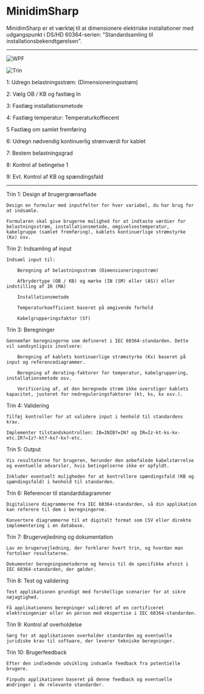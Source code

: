 # MinidimSharp
 MinidimSharp er et værktøj til at dimensionere elektriske installationer med udgangspunkt i DS/HD 60364-serien: "Standardsamling til installationsbekendtgørelsen".
 
 ---------------------------------------------------------------------------
 
![WPF](https://github.com/GhaithA-M/MinidimSharp/assets/122114790/e13b177d-a674-493c-a03c-a67ee3f0bf1c)
 
![Trin](https://github.com/GhaithA-M/MinidimSharp/assets/122114790/cb2753aa-910d-4bf3-a107-2b72fbe8246d)

1:	Udregn belastningsstrøm: (Dimensioneringsstrøm)


2:	Vælg OB / KB og fastlæg In


3:	Fastlæg installationsmetode


4:	Fastlæg temperatur: Temperaturkoffiecent


5	Fastlæg om samlet fremføring


6:	Udregn nødvendig kontinuerlig strømværdi for kablet


7:	Bestem belastningsgrad


8:	Kontrol af betingelse 1


9:	Evt. Kontrol af KB og spændingsfald

 ---------------------------------------------------------------------------

Trin 1: Design af brugergrænseflade


    Design en formular med inputfelter for hver variabel, du har brug for at indsamle.

    Formularen skal give brugerne mulighed for at indtaste værdier for belastningsstrøm, installationsmetode, omgivelsestemperatur, kabelgruppe (samlet fremføring), kablets kontinuerlige strømstyrke (Kx) osv.


Trin 2: Indsamling af input


    Indsaml input til:

        Beregning af belastningsstrøm (Dimensioneringsstrøm)

        Afbrydertype (OB / KB) og mærke (IN (SM) eller (AS)) eller indstilling af IR (MA)

        Installationsmetode

        Temperaturkoefficient baseret på omgivende forhold

        Kabelgrupperingsfaktor (Sf)


Trin 3: Beregninger


    Gennemfør beregningerne som defineret i IEC 60364-standarden. Dette vil sandsynligvis involvere:

        Beregning af kablets kontinuerlige strømstyrke (Kx) baseret på input og referencediagrammer.

        Beregning af derating-faktorer for temperatur, kabelgruppering, installationsmetode osv.

        Verificering af, at den beregnede strøm ikke overstiger kablets kapacitet, justeret for nedreguleringsfaktorer (kt, ks, kx osv.).


Trin 4: Validering


    Tilføj kontroller for at validere input i henhold til standardens krav.

    Implementer tilstandskontrollen: IB=INIB?=IN? og IR=Iz-kt-ks-kx-etc.IR?=Iz?-kt?-ks?-kx?-etc.

Trin 5: Output


    Vis resultaterne for brugeren, herunder den anbefalede kabelstørrelse og eventuelle advarsler, hvis betingelserne ikke er opfyldt.

    Inkluder eventuelt muligheden for at kontrollere spændingsfald (KB og spændingsfald) i henhold til standarden.


Trin 6: Referencer til standarddiagrammer


    Digitalisere diagrammerne fra IEC 60364-standarden, så din applikation kan referere til dem i beregningerne.

    Konvertere diagrammerne til et digitalt format som CSV eller direkte implementering i en database.


Trin 7: Brugervejledning og dokumentation


    Lav en brugervejledning, der forklarer hvert trin, og hvordan man fortolker resultaterne.

    Dokumenter beregningsmetoderne og henvis til de specifikke afsnit i IEC 60364-standarden, der gælder.


Trin 8: Test og validering


    Test applikationen grundigt med forskellige scenarier for at sikre nøjagtighed.

    Få applikationens beregninger valideret af en certificeret elektroingeniør eller en person med ekspertise i IEC 60364-standarden.


Trin 9: Kontrol af overholdelse


    Sørg for at applikationen overholder standarden og eventuelle juridiske krav til software, der leverer tekniske beregninger.

Trin 10: Brugerfeedback


    Efter den indledende udvikling indsamle feedback fra potentielle brugere.

    Finpuds applikationen baseret på denne feedback og eventuelle ændringer i de relevante standarder.
